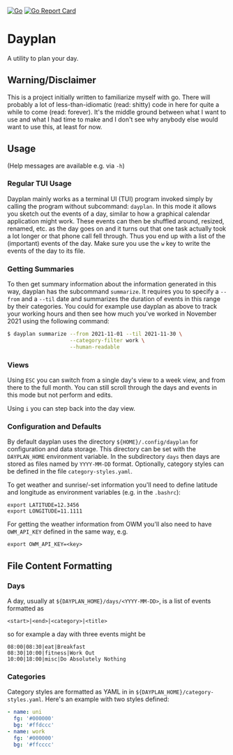 [![Go](https://github.com/ja-he/dayplan/actions/workflows/go.yml/badge.svg)](https://github.com/ja-he/dayplan/actions/workflows/go.yml)
[![Go Report Card](https://goreportcard.com/badge/github.com/ja-he/dayplan)](https://goreportcard.com/report/github.com/ja-he/dayplan)

# Dayplan

A utility to plan your day.

## Warning/Disclaimer

This is a project initially written to familiarize myself with go.
There will probably a lot of less-than-idiomatic (read: shitty) code in here for
quite a while to come (read: forever).
It's the middle ground between what I want to use and what I had time to make
and I don't see why anybody else would want to use this, at least for now.

## Usage

(Help messages are available e.g. via `-h`)

### Regular TUI Usage

Dayplan mainly works as a terminal UI (TUI) program invoked simply by calling
the program without subcommand: `dayplan`.
In this mode it allows you sketch out the events of a day, similar to how a
graphical calendar application might work.
These events can then be shuffled around, resized, renamed, etc. as the day goes
on and it turns out that one task actually took a lot longer or that phone call
fell through. Thus you end up with a list of the (important) events of the day.
Make sure you use the `w` key to write the events of the day to its file.

### Getting Summaries

To then get summary information about the information generated in this way,
dayplan has the subcommand `summarize`. It requires you to specify a `--from`
and a `--til` date and summarizes the duration of events in this range by their
categories.
You could for example use dayplan as above to track your working hours and then
see how much you've worked in November 2021 using the following command:

```sh
$ dayplan summarize --from 2021-11-01 --til 2021-11-30 \
                    --category-filter work \
                    --human-readable
```

### Views

Using `ESC` you can switch from a single day's view to a week view, and from
there to the full month. You can still scroll through the days and events in
this mode but not perform and edits.

Using `i` you can step back into the day view.

### Configuration and Defaults

By default dayplan uses the directory `${HOME}/.config/dayplan` for
configuration and data storage. This directory can be set with the
`DAYPLAN_HOME` environment variable.
In the subdirectory `days` then days are stored as files named by
`YYYY-MM-DD` format.
Optionally, category styles can be defined in the file `category-styles.yaml`.

To get weather and sunrise/-set information you'll need to define latitude and
longitude as environment variables (e.g. in the `.bashrc`):
```
export LATITUDE=12.3456
export LONGITUDE=11.1111
```
For getting the weather information from OWM you'll also need to have
`OWM_API_KEY` defined in the same way, e.g.
```
export OWM_API_KEY=<key>
```

## File Content Formatting

### Days

A day, usually at `${DAYPLAN_HOME}/days/<YYYY-MM-DD>`, is a list of events
formatted as
```
<start>|<end>|<category>|<title>
```
so for example a day with three events might be
```
08:00|08:30|eat|Breakfast
08:30|10:00|fitness|Work Out
10:00|18:00|misc|Do Absolutely Nothing
```

### Categories

Category styles  are formatted as YAML in in
`${DAYPLAN_HOME}/category-styles.yaml`.
Here's an example with two styles defined:
```yaml
- name: uni
  fg: '#000000'
  bg: '#ffdccc'
- name: work
  fg: '#000000'
  bg: '#ffcccc'
```

